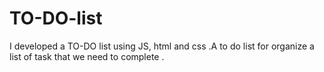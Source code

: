 # TO-DO-list
I developed a TO-DO list using JS, html and css .A to do list for organize a list of task that we need to complete .
